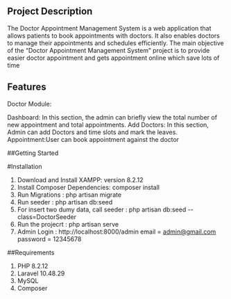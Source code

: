 ## Project Description
The Doctor Appointment Management System is a web application that allows patients to book appointments with doctors. It also enables doctors to manage their appointments and schedules efficiently. The main objective of the “Doctor Appointment Management System” project is to provide easier doctor appointment and gets appointment online which save lots of time

## Features

Doctor Module:

Dashboard: In this section, the admin can briefly view the total number of new appointment and total  appointments.
Add Doctors: In this section, Admin can add Doctors and time slots and mark the leaves. 
Appointment:User can book appointment against the doctor

##Getting Started

#Installation

1) Download and Install XAMPP: version 8.2.12
2) Install Composer Dependencies: composer install
3) Run Migrations : php artisan migrate
4) Run seeder : php artisan db:seed
5) For insert two dumy data, call seeder :  php artisan db:seed --class=DoctorSeeder
6) Run the projecrt : php artisan serve 
7) Admin Login : http://localhost:8000/admin
   email = admin@gmail.com
   password = 12345678

##Requirements
1) PHP 8.2.12
2) Laravel 10.48.29
3) MySQL
4) Composer
